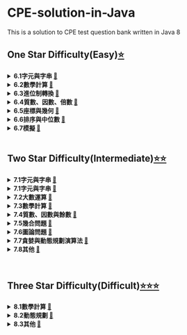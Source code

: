 # CPE-solution-in-Java
This is a solution to CPE test question bank written in Java 8

## One Star Difficulty(Easy)[⭐️][6.0]

<details>
  <summary><strong>6.1字元與字串 <a href=[6.1]>🔗</a><strong></summary>
 <ul>
  <li/><a href=[6.1.1]>whatsCryptanalysis(UVA10008)</a>
  <li/><a href=[6.1.1]>decodeTheMadMan(UVA10222)</a>
  <li/><a href=[6.1.1]>SummingDigits(UVA11332)</a>
  <li/><a href=[6.1.1]>commonPernutation(UVA10252)</a>
  <li/><a href=[6.1.1]>rotatingSecntence(UVA490)</a>
  <li/><a href=[6.1.1]>teXQuotes(UVA272)</a>
 </ul>
</details>


<details>
  <summary><strong>6.2數學計算 <a href=[6.2]>🔗</a><strong></summary>
   
   <ul>
      <li/>this is hidden 1
      <li/>this is hidden 2
    </ul>

</details>
<details>
  <summary><strong>6.3進位制轉換 <a href=[6.3]>🔗</a><strong></summary>
  
 this is hidden!
</details>
<details>
  <summary><strong>6.4質數、因數、倍數 <a href=[6.4]>🔗</a><strong></summary>
  
 this is hidden!
</details>
<details>
  <summary><strong>6.5座標與幾何 <a href=[6.5]>🔗</a><strong></summary>
  
 this is hidden!
</details>
<details>
  <summary><strong>6.6排序與中位數 <a href=[6.6]>🔗</a><strong></summary>
  
 this is hidden!
</details>
<details>
  <summary><strong>6.7模擬 <a href=[6.7]>🔗</a><strong></summary>
  
 this is hidden!
</details>

[6.0]:https://github.com/hankshyu/CPE-solution-in-Java/tree/main/Chapter%206-OneStar(Easy)
[6.1]:https://github.com/hankshyu/CPE-solution-in-Java/tree/main/Chapter%206-OneStar(Easy)/6.1字元與字串
[6.2]:https://github.com/hankshyu/CPE-solution-in-Java/tree/main/Chapter%206-OneStar(Easy)/6.2數學計算
[6.3]:https://github.com/hankshyu/CPE-solution-in-Java/tree/main/Chapter%206-OneStar(Easy)/6.3進位制轉換
[6.4]:https://github.com/hankshyu/CPE-solution-in-Java/tree/main/Chapter%206-OneStar(Easy)/6.4質數、因數、倍數
[6.5]:https://github.com/hankshyu/CPE-solution-in-Java/tree/main/Chapter%206-OneStar(Easy)/6.5座標與幾何
[6.6]:https://github.com/hankshyu/CPE-solution-in-Java/tree/main/Chapter%206-OneStar(Easy)/6.6排序與中位數
[6.7]:https://github.com/hankshyu/CPE-solution-in-Java/tree/main/Chapter%206-OneStar(Easy)/6.7模擬

[6.1.1]:https://github.com/hankshyu/CPE-solution-in-Java/blob/main/Chapter%206-OneStar(Easy)/6.1字元與字串/6.1.1%20whatsCryptanalysis(UVA10008).java
[6.1.2]:https://github.com/hankshyu/CPE-solution-in-Java/blob/main/Chapter%206-OneStar(Easy)/6.1字元與字串/6.1.2%20decodeTheMadMan(UVA10222).java
[6.1.3]:https://github.com/hankshyu/CPE-solution-in-Java/blob/main/Chapter%206-OneStar(Easy)/6.1字元與字串/6.1.3%20SummingDigits(UVA11332).java
[6.1.4]:https://github.com/hankshyu/CPE-solution-in-Java/blob/main/Chapter%206-OneStar(Easy)/6.1字元與字串/6.1.4%20commonPernutation(UVA10252).java
[6.1.5]:https://github.com/hankshyu/CPE-solution-in-Java/blob/main/Chapter%206-OneStar(Easy)/6.1字元與字串/6.1.5%20rotatingSecntence(UVA490).java
[6.1.6]:https://github.com/hankshyu/CPE-solution-in-Java/blob/main/Chapter%206-OneStar(Easy)/6.1字元與字串/6.1.6%20teXQuotes(UVA272).java

<br/>

## Two Star Difficulty(Intermediate)[⭐️⭐️][7.0]
<details>
  <summary><strong>7.1字元與字串 <a href=[7.1]>🔗</a><strong></summary>
  
 this is hidden!
</details>
<details>
  <summary><strong>7.1字元與字串 <a href=[7.2]>🔗</a><strong></summary>
  
 this is hidden!
</details>
<details>
  <summary><strong>7.2大數運算 <a href=[7.3]>🔗</a><strong></summary>
  
 this is hidden!
</details>
<details>
  <summary><strong>7.3數學計算 <a href=[7.4]>🔗</a><strong></summary>
  
 this is hidden!
</details>
<details>
  <summary><strong>7.4質數、因數與餘數 <a href=[7.5]>🔗</a><strong></summary>
  
 this is hidden!
</details>
<details>
  <summary><strong>7.5幾合問題 <a href=[7.1]>🔗</a><strong></summary>
  
 this is hidden!
</details>
<details>
  <summary><strong>7.6圖論問題 <a href=[7.6]>🔗</a><strong></summary>
  
 this is hidden!
</details>
<details>
  <summary><strong>7.7貪婪與動態規劃演算法 <a href=[7.7]>🔗</a><strong></summary>
  
 this is hidden!
</details>
<details>
  <summary><strong>7.8其他 <a href=[7.8]>🔗</a><strong></summary>
  
 this is hidden!
</details>

[7.0]:https://github.com/hankshyu/CPE-solution-in-Java/tree/main/Chapter%207-TwoStar(Intermediate)
[7.1]:https://github.com/hankshyu/CPE-solution-in-Java/tree/main/Chapter%207-TwoStar(Intermediate)/7.1字元與字串
[7.2]:https://github.com/hankshyu/CPE-solution-in-Java/tree/main/Chapter%207-TwoStar(Intermediate)/7.2大數運算
[7.3]:https://github.com/hankshyu/CPE-solution-in-Java/tree/main/Chapter%207-TwoStar(Intermediate)/7.3數學計算
[7.4]:https://github.com/hankshyu/CPE-solution-in-Java/tree/main/Chapter%207-TwoStar(Intermediate)/7.4質數、因數與餘數
[7.5]:https://github.com/hankshyu/CPE-solution-in-Java/tree/main/Chapter%207-TwoStar(Intermediate)/7.5幾合問題
[7.6]:https://github.com/hankshyu/CPE-solution-in-Java/tree/main/Chapter%207-TwoStar(Intermediate)/7.6圖論問題
[7.7]:https://github.com/hankshyu/CPE-solution-in-Java/tree/main/Chapter%207-TwoStar(Intermediate)/7.7貪婪與動態規劃演算法
[7.8]:https://github.com/hankshyu/CPE-solution-in-Java/tree/main/Chapter%207-TwoStar(Intermediate)/7.8其他
<br/>
## Three Star Difficulty(Difficult)[⭐️⭐️⭐️][8.0]
<details>
  <summary><strong>8.1數學計算 <a href=[8.1]>🔗</a><strong></summary>
  
 this is hidden!
</details>
<details>
  <summary><strong>8.2動態規劃 <a href=[8.2]>🔗</a><strong></summary>
  
 this is hidden!
</details>
<details>
  <summary><strong>8.3其他 <a href=[8.3]>🔗</a><strong></summary>
  
 this is hidden!
</details>

[8.0]:https://github.com/hankshyu/CPE-solution-in-Java/tree/main/Chapter%208-ThreeStar(Difficult)
[8.1]:https://github.com/hankshyu/CPE-solution-in-Java/tree/main/Chapter%208-ThreeStar(Difficult)/8.1數學計算
[8.2]:https://github.com/hankshyu/CPE-solution-in-Java/tree/main/Chapter%208-ThreeStar(Difficult)/8.2動態規劃
[8.3]:https://github.com/hankshyu/CPE-solution-in-Java/tree/main/Chapter%208-ThreeStar(Difficult)/8.3其他
